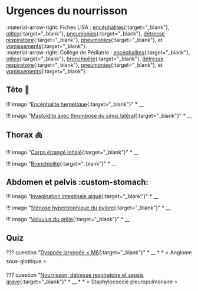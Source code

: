 # Urgences du nourrisson

:material-arrow-right: Fiches LiSA : [encéphalites](https://livret.uness.fr/lisa/M%C3%A9ningites,_m%C3%A9ningoenc%C3%A9phalites,_abc%C3%A8s_c%C3%A9r%C3%A9bral_chez_l%E2%80%99adulte_et_l%E2%80%99enfant){:target="_blank"}, [otites](https://livret.uness.fr/lisa/Otites_infectieuses_de_l%E2%80%99adulte_et_de_l%E2%80%99enfant){:target="_blank"}, [pneumonies](https://livret.uness.fr/lisa/Infections_broncho_pulmonaires_communautaires_de_l%E2%80%99adulte_et_de_l%E2%80%99enfant){:target="_blank"}, [détresse respiratoire](https://livret.uness.fr/lisa/D%C3%A9tresse_et_insuffisance_respiratoire_aig%C3%BCe_du_nourrisson,_de_l%E2%80%99enfant_et_de_l%E2%80%99adulte){:target="_blank"}, [pneumonies](https://livret.uness.fr/lisa/Infections_broncho_pulmonaires_communautaires_de_l%E2%80%99adulte_et_de_l%E2%80%99enfant){:target="_blank"}, et [vomissements](https://livret.uness.fr/lisa/Vomissements_du_nourrisson,_de_l%E2%80%99enfant_et_de_l%E2%80%99adulte){:target="_blank"}.  
:material-arrow-right: Collège de Pédiatrie : [encéphalites](https://www.pedia-univ.fr/deuxieme-cycle/referentiel/infectiologie/meningites-meningo-encephalites){:target="_blank"}, [otites](https://www.pedia-univ.fr/deuxieme-cycle/referentiel/infectiologie/otites){:target="_blank"}, [bronchiolite](https://www.pedia-univ.fr/deuxieme-cycle/referentiel/pneumologie-cardiologie/bronchiolite-aigue-du-nourrisson){:target="_blank"}, [détresse respiratoire](https://www.pedia-univ.fr/deuxieme-cycle/referentiel/pneumologie-cardiologie/detresse-respiratoire-aigue){:target="_blank"}, [pneumonies](https://www.pedia-univ.fr/deuxieme-cycle/referentiel/pneumologie-cardiologie/pneumonies-aigues-communautaires){:target="_blank"}, et [vomissements](https://www.pedia-univ.fr/deuxieme-cycle/referentiel/gastroenterologie-nutrition-chirurgie-abdominopelvienne/vomissements){:target="_blank"}.


## Tête :baby:

!!! imago "[Encéphalite herpétique](){:target="_blank"}"
    * __

!!! imago "[Mastoïdite avec thrombose du sinus latéral](){:target="_blank"}"
    * __


## Thorax :lungs:

!!! imago "[Corps étrangé inhalé](){:target="_blank"}"
    * __

!!! imago "[Bronchiolite](){:target="_blank"}"
    * __


## Abdomen et pelvis :custom-stomach:

!!! imago "[Invagination intestinale aiguë](){:target="_blank"}"
    * __

!!! imago "[Sténose hypertrophique du pylore](){:target="_blank"}"
    * __

!!! imago "[Volvulus du grêle](){:target="_blank"}"
    * __


## Quiz

??? question "[Dyspnée laryngée < M6](){:target="_blank"}"
    * __
    * 
    * :star: Angiome sous-glottique :star:

??? question "[Nourrisson, détresse respiratoire et sepsis grave](){:target="_blank"}"
    * __
    * 
    * :star: Staphylococcie pleuropulmonaire :star: